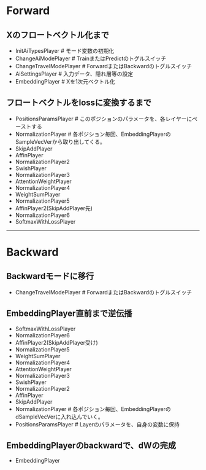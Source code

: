 # Forward
## Xのフロートベクトル化まで
- InitAiTypesPlayer # モード変数の初期化
- ChangeAiModePlayer # TrainまたはPredictのトグルスイッチ
- ChangeTravelModePlayer # ForwardまたはBackwardのトグルスイッチ
- AiSettingsPlayer # 入力データ、隠れ層等の設定
- EmbeddingPlayer # Xを1次元ベクトル化
## フロートベクトルをlossに変換するまで
- PositionsParamsPlayer # このポジションのパラメータを、各レイヤーにペーストする
- NormalizationPlayer # 各ポジション毎回、EmbeddingPlayerのSampleVecVerから取り出してくる。
- SkipAddPlayer
- AffinPlayer
- NormalizationPlayer2
- SwishPlayer
- NormalizationPlayer3
- AttentionWeightPlayer
- NormalizationPlayer4
- WeightSumPlayer
- NormalizationPlayer5
- AffinPlayer2(SkipAddPlayer先)
- NormalizationPlayer6
- SoftmaxWithLossPlayer
---
# Backward
## Backwardモードに移行
- ChangeTravelModePlayer # ForwardまたはBackwardのトグルスイッチ
## EmbeddingPlayer直前まで逆伝播
- SoftmaxWithLossPlayer
- NormalizationPlayer6
- AffinPlayer2(SkipAddPlayer受け)
- NormalizationPlayer5
- WeightSumPlayer
- NormalizationPlayer4
- AttentionWeightPlayer
- NormalizationPlayer3
- SwishPlayer
- NormalizationPlayer2
- AffinPlayer
- SkipAddPlayer
- NormalizationPlayer # 各ポジション毎回、EmbeddingPlayerのdSampleVecVerに入れ込んでいく。
- PositionsParamsPlayer # Layerのパラメータを、自身の変数に保持
## EmbeddingPlayerのbackwardで、dWの完成
- EmbeddingPlayer


